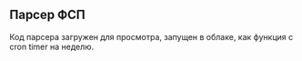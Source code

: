 ## Парсер ФСП

Код парсера загружен для просмотра, запущен в облаке, как функция с cron timer на неделю.